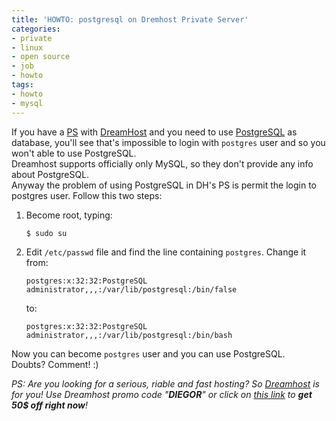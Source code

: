 ```yaml
---
title: 'HOWTO: postgresql on Dremhost Private Server'
categories:
- private
- linux
- open source
- job
- howto
tags:
- howto
- mysql
---
```

If you have a [PS](http://www.dreamhost.com/hosting-vps.html) with
[DreamHost](http://www.dreamhost.com/) and you need to use
[PostgreSQL](http://www.postgresql.org/) as database, you'll see that's
impossible to login with `postgres` user and so you won't able to use
PostgreSQL.  
Dreamhost supports officially only MySQL, so they don't provide any info about
PostgreSQL.  
Anyway the problem of using PostgreSQL in DH's PS is permit the login to
postgres user. Follow this two steps:

  1. Become root, typing:

     ```
     $ sudo su
     ```
  2. Edit `/etc/passwd` file and find the line containing `postgres`. Change it from:

     ```
     postgres:x:32:32:PostgreSQL administrator,,,:/var/lib/postgresql:/bin/false
     ```
     to:

     ```
     postgres:x:32:32:PostgreSQL administrator,,,:/var/lib/postgresql:/bin/bash
     ```
  
Now you can become `postgres` user and you can use PostgreSQL.  
Doubts? Comment! :)

_PS: Are you looking for a serious, riable and fast hosting? So
[Dreamhost](http://www.dreamhost.com/r.cgi?587246) is for you! Use Dreamhost
promo code "**DIEGOR**" or click on [this
link](http://www.dreamhost.com/r.cgi?587246) to **get 50$ off right now**!_

